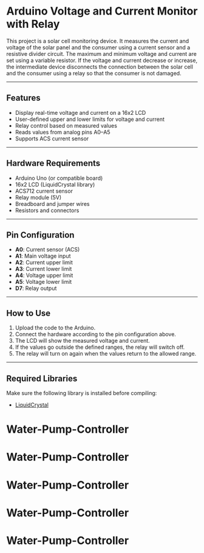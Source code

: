 # Arduino Voltage and Current Monitor with Relay

This project is a solar cell monitoring device. It measures the current and voltage of the solar panel and the consumer using a current sensor and a resistive divider circuit. The maximum and minimum voltage and current are set using a variable resistor. If the voltage and current decrease or increase, the intermediate device disconnects the connection between the solar cell and the consumer using a relay so that the consumer is not damaged.

---

## Features
- Display real-time voltage and current on a 16x2 LCD
- User-defined upper and lower limits for voltage and current
- Relay control based on measured values
- Reads values from analog pins A0–A5
- Supports ACS current sensor

---

## Hardware Requirements
- Arduino Uno (or compatible board)
- 16x2 LCD (LiquidCrystal library)
- ACS712 current sensor
- Relay module (5V)
- Breadboard and jumper wires
- Resistors and connectors

---

## Pin Configuration
- **A0**: Current sensor (ACS)
- **A1**: Main voltage input
- **A2**: Current upper limit
- **A3**: Current lower limit
- **A4**: Voltage upper limit
- **A5**: Voltage lower limit
- **D7**: Relay output

---

## How to Use
1. Upload the code to the Arduino.  
2. Connect the hardware according to the pin configuration above.  
3. The LCD will show the measured voltage and current.  
4. If the values go outside the defined ranges, the relay will switch off.  
5. The relay will turn on again when the values return to the allowed range.  

---

## Required Libraries
Make sure the following library is installed before compiling:  
- [LiquidCrystal](https://www.arduino.cc/en/Reference/LiquidCrystal)
# Water-Pump-Controller

# Water-Pump-Controller
# Water-Pump-Controller
# Water-Pump-Controller
# Water-Pump-Controller
